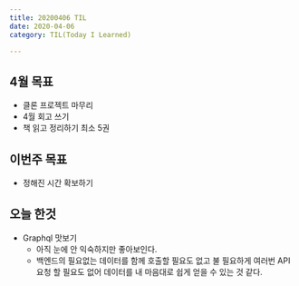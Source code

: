 ```yaml
---
title: 20200406 TIL
date: 2020-04-06
category: TIL(Today I Learned)

---
```


## 4월 목표

- 클론 프로젝트 마무리
- 4월 회고 쓰기
- 책 읽고 정리하기 최소 5권
  
## 이번주 목표
- 정해진 시간 확보하기

## 오늘 한것

- Graphql 맛보기
  - 아직 눈에 안 익숙하지만 좋아보인다.
  - 백엔드의 필요없는 데이터를 함께 호출할 필요도 없고
    불 필요하게 여러번 API 요청 할 필요도 없어 데이터를 내 마음대로 쉽게 얻을 수 있는 것 같다.



  



